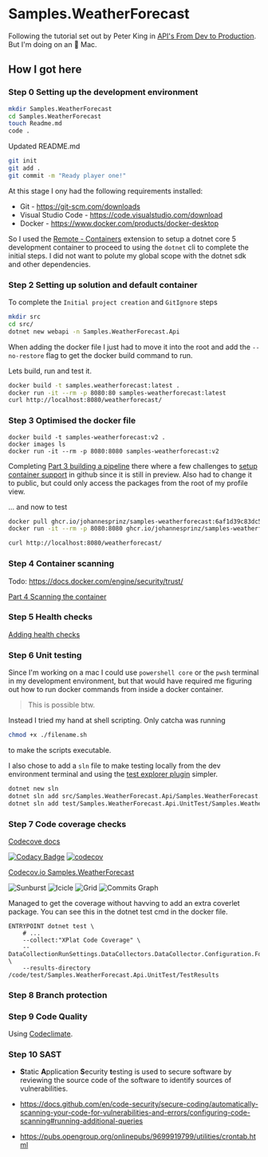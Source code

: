 # Samples.WeatherForecast

Following the tutorial set out by Peter King in [API's From Dev to Production](https://dev.to/newday-technology/api-s-from-dev-to-production-428i). But I'm doing on an 🍏 Mac.

## How I got here

### Step 0 Setting up the development environment
```zsh
mkdir Samples.WeatherForecast
cd Samples.WeatherForecast
touch Readme.md
code .
```

Updated README.md

```zsh
git init
git add .
git commit -m "Ready player one!"
```

At this stage I ony had the following requirements installed:

- Git - https://git-scm.com/downloads
- Visual Studio Code - https://code.visualstudio.com/download
- Docker - https://www.docker.com/products/docker-desktop

So I used the [Remote - Containers](https://marketplace.visualstudio.com/items?itemName=ms-vscode-remote.remote-containers) extension to setup a dotnet core 5 development container to proceed to using the `dotnet` cli to complete the initial steps. I did not want to polute my global scope with the dotnet sdk and other dependencies.

### Step 2 Setting up solution and default container

To complete the `Initial project creation` and `GitIgnore` steps

```zsh
mkdir src
cd src/
dotnet new webapi -n Samples.WeatherForecast.Api
```

When adding the docker file I just had to move it into the root and add the `--no-restore` flag to get the docker build command to run.

Lets build, run and test it.

```zsh
docker build -t samples.weatherforecast:latest .
docker run -it --rm -p 8080:80 samples-weatherforecast:latest
curl http://localhost:8080/weatherforecast/
```

### Step 3 Optimised the docker file

```
docker build -t samples-weatherforecast:v2 .
docker images ls
docker run -it --rm -p 8080:8080 samples-weatherforecast:v2
```

Completing [Part 3 building a pipeline](https://dev.to/newday-technology/api-s-from-dev-to-production-part-3-7dn) there where a few challenges to [setup container support](https://docs.github.com/en/packages/working-with-a-github-packages-registry/enabling-improved-container-support-with-the-container-registry) in github since it is still in preview. Also had to change it to public, but could only access the packages from the root of my profile view.

... and now to test

```zsh
docker pull ghcr.io/johannesprinz/samples-weatherforecast:6af1d39c83dc5c31688148cb68ca51d44993e30f 
docker run -it --rm -p 8080:8080 ghcr.io/johannesprinz/samples-weatherforecast:6af1d39c83dc5c31688148cb68ca51d44993e30f 
```

```zsh
curl http://localhost:8080/weatherforecast/
```

### Step 4 Container scanning

Todo: https://docs.docker.com/engine/security/trust/

[Part 4 Scanning the container](https://dev.to/newday-technology/api-s-from-dev-to-production-part-4-49g8)

### Step 5 Health checks

[Adding health checks](https://dev.to/newday-technology/api-s-from-dev-to-production-part-5-26cp)

### Step 6 Unit testing

Since I'm working on a mac I could use `powershell core` or the `pwsh` terminal in my development environment, but that would have required me figuring out how to run docker commands from inside a docker container. 

>This is possible btw.

Instead I tried my hand at shell scripting. Only catcha was running

```zsh
chmod +x ./filename.sh
```

to make the scripts executable.

I also chose to add a `sln` file to make testing locally from the dev environment terminal and using the [test explorer plugin](https://marketplace.visualstudio.com/items?itemName=formulahendry.dotnet-test-explorer) simpler.

```zsh
dotnet new sln
dotnet sln add src/Samples.WeatherForecast.Api/Samples.WeatherForecast.Api.csproj
dotnet sln add test/Samples.WeatherForecast.Api.UnitTest/Samples.WeatherForecast.Api.UnitTest.csproj 
```

### Step 7 Code coverage checks

[Codecove docs](https://docs.codecov.io/docs)

[![Codacy Badge](https://api.codacy.com/project/badge/Grade/2b524a7d3ca64d429aae1144e59b68e2)](https://app.codacy.com/gh/johannesprinz/Samples.WeatherForecast?utm_source=github.com&utm_medium=referral&utm_content=johannesprinz/Samples.WeatherForecast&utm_campaign=Badge_Grade_Settings)
[![codecov](https://codecov.io/gh/johannesprinz/Samples.WeatherForecast/branch/main/graph/badge.svg?token=U3SOUFLSRW)](https://codecov.io/gh/johannesprinz/Samples.WeatherForecast)

[Codecov.io Samples.WeatherForecast](https://app.codecov.io/gh/johannesprinz/Samples.WeatherForecast)

![Sunburst](https://codecov.io/gh/johannesprinz/Samples.WeatherForecast/branch/main/graphs/sunburst.svg)
![Icicle](https://codecov.io/gh/johannesprinz/Samples.WeatherForecast/branch/main/graphs/icicle.svg)
![Grid](https://codecov.io/gh/johannesprinz/Samples.WeatherForecast/branch/main/graphs/tree.svg)
![Commits Graph](https://codecov.io/gh/johannesprinz/Samples.WeatherForecast/branch/main/graphs/commits.svg)

Managed to get the coverage without havving to add an extra coverlet package. You can see this in the dotnet test cmd in the docker file.

```docker
ENTRYPOINT dotnet test \
    # ...
    --collect:"XPlat Code Coverage" \
    -- DataCollectionRunSettings.DataCollectors.DataCollector.Configuration.Format=json,cobertura,lcov,teamcity,opencover \
    --results-directory /code/test/Samples.WeatherForecast.Api.UnitTest/TestResults
```

### Step 8 Branch protection

### Step 9 Code Quality

Using [Codeclimate](https://codeclimate.com/welcome).

### Step 10 SAST 

- **S**tatic **A**pplication **S**ecurity **t**esting is used to secure software by reviewing the source code of the software to identify sources of vulnerabilities.

- https://docs.github.com/en/code-security/secure-coding/automatically-scanning-your-code-for-vulnerabilities-and-errors/configuring-code-scanning#running-additional-queries
- https://pubs.opengroup.org/onlinepubs/9699919799/utilities/crontab.html